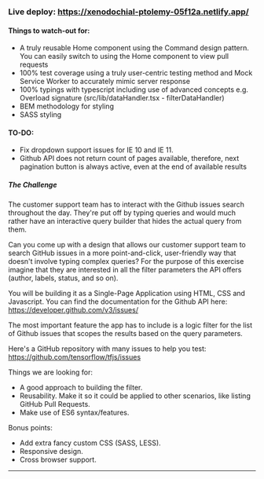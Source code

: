 ### Live deploy: https://xenodochial-ptolemy-05f12a.netlify.app/

#### Things to watch-out for:
- A truly reusable Home component using the Command design pattern. You can easily switch to using the Home component to view pull requests
- 100% test coverage using a truly user-centric testing method and Mock Service Worker to accurately mimic server response
- 100% typings with typescript including use of advanced concepts e.g. Overload signature (src/lib/dataHandler.tsx - filterDataHandler)
- BEM methodology for styling
- SASS styling

#### TO-DO:
- Fix dropdown support issues for IE 10 and IE 11.
- Github API does not return count of pages available, therefore, next pagination button is always active, even at the end of available results


##### The Challenge
The customer support team has to interact with the Github issues search throughout the day. They're put off by typing queries and would much rather have an interactive query builder that hides the actual query from them.

Can you come up with a design that allows our customer support team to search GitHub issues in a more point-and-click, user-friendly way that doesn't involve typing complex queries?
For the purpose of this exercise imagine that they are interested in all the filter parameters the API offers (author, labels, status, and so on).

You will be building it as a Single-Page Application using HTML, CSS and Javascript. You can find the documentation for the Github API here: https://developer.github.com/v3/issues/

The most important feature the app has to include is a logic filter for the list of Github issues that scopes the results based on the query parameters.

Here's a GitHub repository with many issues to help you test: https://github.com/tensorflow/tfjs/issues

Things we are looking for:
- A good approach to building the filter.
- Reusability. Make it so it could be applied to other scenarios, like listing GitHub Pull Requests.
- Make use of ES6 syntax/features.

Bonus points:
- Add extra fancy custom CSS (SASS, LESS).
- Responsive design.
- Cross browser support.
----
